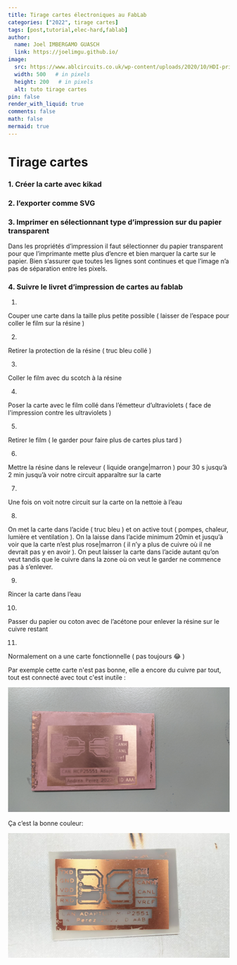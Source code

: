```yaml
---
title: Tirage cartes électroniques au FabLab
categories: ["2022", tirage cartes]
tags: [post,tutorial,elec-hard,fablab]
author:
  name: Joel IMBERGAMO GUASCH
  link: https://joelimgu.github.io/
image:
  src: https://www.ablcircuits.co.uk/wp-content/uploads/2020/10/HDI-printed-circuit-board-scaled.jpg
  width: 500   # in pixels
  height: 200   # in pixels
  alt: tuto tirage cartes
pin: false
render_with_liquid: true
comments: false
math: false
mermaid: true
---
```


# Tirage cartes

### 1. Créer la carte avec kikad

### 2. l’exporter comme SVG

### 3. Imprimer en sélectionnant type d’impression sur du papier transparent

Dans les propriétés d’impression il faut sélectionner du papier transparent pour que l’imprimante mette plus d’encre et bien marquer la carte sur le papier. Bien s’assurer que toutes les lignes sont continues et que l’image n’a pas de séparation entre les pixels.

### 4. Suivre le livret d’impression de cartes au fablab

1.
Couper une carte dans la taille plus petite possible ( laisser de l’espace pour coller le film sur la résine )

2.
Retirer la protection de la résine ( truc bleu collé )

3.
Coller le film avec du scotch à la résine

4.
Poser la carte avec le film collé dans l’émetteur d’ultraviolets ( face de l'impression contre les ultraviolets )

5.
Retirer le film ( le garder pour faire plus de cartes plus tard )

6.
Mettre la résine dans le releveur ( liquide orange|marron ) pour 30 s jusqu’à 2 min jusqu’à voir notre circuit apparaître sur la carte

7.
Une fois on voit notre circuit sur la carte on la nettoie à l’eau

8.
On met la carte dans l’acide ( truc bleu ) et on active tout ( pompes, chaleur, lumière et ventilation ). On la laisse dans l’acide minimum 20min et jusqu’à voir que la carte n’est plus rose|marron ( il n’y a plus de cuivre où il ne devrait pas y en avoir ). On peut laisser la carte dans l’acide autant qu’on veut tandis que le cuivre dans la zone où on veut le garder ne commence pas à s’enlever.

9.
Rincer la carte dans l’eau

10.
Passer du papier ou coton avec de l’acétone pour enlever la résine sur le cuivre restant

11.
Normalement on a une carte fonctionnelle ( pas toujours 😂 )

Par exemple cette carte n'est pas bonne, elle a encore du cuivre par tout, tout est connecté avec tout c'est inutile :

![Example carte raté](/assets/img/posts/tirage-cartes/carte-rate.jpg)

Ça c’est la bonne couleur:

![Example carte bonne](/assets/img/posts/tirage-cartes/carte-bonne.png)

